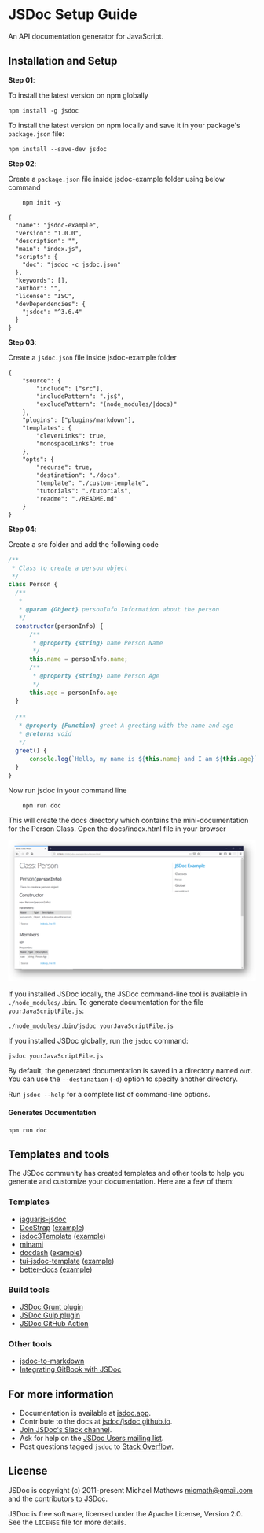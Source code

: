 # JSDoc Setup Guide


An API documentation generator for JavaScript.


## Installation and Setup


**Step 01**: 

To install the latest version on npm globally

    npm install -g jsdoc


To install the latest version on npm locally and save it in your package's
`package.json` file:

    npm install --save-dev jsdoc

**Step 02**:

Create a `package.json` file inside jsdoc-example folder using below command

```
    npm init -y
```
```
{
  "name": "jsdoc-example",
  "version": "1.0.0",
  "description": "",
  "main": "index.js",
  "scripts": {
    "doc": "jsdoc -c jsdoc.json"
  },
  "keywords": [],
  "author": "",
  "license": "ISC",
  "devDependencies": {
    "jsdoc": "^3.6.4"
  }
}

```
**Step 03**:  

Create a `jsdoc.json` file inside jsdoc-example folder

```
{
    "source": {
        "include": ["src"],
        "includePattern": ".js$",
        "excludePattern": "(node_modules/|docs)"
    },
    "plugins": ["plugins/markdown"],
    "templates": {
        "cleverLinks": true,
        "monospaceLinks": true
    },
    "opts": {
        "recurse": true,
        "destination": "./docs",
        "template": "./custom-template",
        "tutorials": "./tutorials",
        "readme": "./README.md"
    }
}
```
**Step 04**:

Create a src folder and add the following code

```javascript
/**
 * Class to create a person object
 */
class Person {
  /**
   * 
   * @param {Object} personInfo Information about the person 
   */
  constructor(personInfo) {
      /**
       * @property {string} name Person Name
       */
      this.name = personInfo.name;
      /**
       * @property {string} name Person Age
       */
      this.age = personInfo.age
  }
  
  /**
   * @property {Function} greet A greeting with the name and age
   * @returns void
   */
  greet() {
      console.log(`Hello, my name is ${this.name} and I am ${this.age}`);
  }
}
```
Now run jsdoc in your command line
```
    npm run doc
```
This will create the docs directory which contains the mini-documentation for the Person Class. Open the docs/index.html file in your browser

<img src="./assets/jsdoc.png" alt="JSDoc Image" />


If you installed JSDoc locally, the JSDoc command-line tool is available in
`./node_modules/.bin`. To generate documentation for the file
`yourJavaScriptFile.js`:

    ./node_modules/.bin/jsdoc yourJavaScriptFile.js

If you installed JSDoc globally, run the `jsdoc` command:

    jsdoc yourJavaScriptFile.js

By default, the generated documentation is saved in a directory named `out`. You
can use the `--destination` (`-d`) option to specify another directory.

Run `jsdoc --help` for a complete list of command-line options.

#### Generates Documentation

```
npm run doc
```

## Templates and tools

The JSDoc community has created templates and other tools to help you generate
and customize your documentation. Here are a few of them:

### Templates

+ [jaguarjs-jsdoc](https://github.com/davidshimjs/jaguarjs-jsdoc)
+ [DocStrap](https://github.com/docstrap/docstrap)
([example](https://docstrap.github.io/docstrap))
+ [jsdoc3Template](https://github.com/DBCDK/jsdoc3Template)
  ([example](https://github.com/danyg/jsdoc3Template/wiki#wiki-screenshots))
+ [minami](https://github.com/Nijikokun/minami)
+ [docdash](https://github.com/clenemt/docdash)
([example](http://clenemt.github.io/docdash/))
+ [tui-jsdoc-template](https://github.com/nhnent/tui.jsdoc-template)
([example](https://nhnent.github.io/tui.jsdoc-template/latest/))
+ [better-docs](https://github.com/SoftwareBrothers/better-docs)
([example](https://softwarebrothers.github.io/admin-bro-dev/index.html))

### Build tools

+ [JSDoc Grunt plugin](https://github.com/krampstudio/grunt-jsdoc)
+ [JSDoc Gulp plugin](https://github.com/mlucool/gulp-jsdoc3)
+ [JSDoc GitHub Action](https://github.com/andstor/jsdoc-action)

### Other tools

+ [jsdoc-to-markdown](https://github.com/jsdoc2md/jsdoc-to-markdown)
+ [Integrating GitBook with
JSDoc](https://medium.com/@kevinast/integrate-gitbook-jsdoc-974be8df6fb3)

## For more information

+ Documentation is available at [jsdoc.app](https://jsdoc.app/).
+ Contribute to the docs at
[jsdoc/jsdoc.github.io](https://github.com/jsdoc/jsdoc.github.io).
+ [Join JSDoc's Slack channel](https://jsdoc-slack.appspot.com/).
+ Ask for help on the
[JSDoc Users mailing list](http://groups.google.com/group/jsdoc-users).
+ Post questions tagged `jsdoc` to
[Stack Overflow](http://stackoverflow.com/questions/tagged/jsdoc).

## License

JSDoc is copyright (c) 2011-present Michael Mathews <micmath@gmail.com> and
the [contributors to JSDoc](https://github.com/jsdoc/jsdoc/graphs/contributors).

JSDoc is free software, licensed under the Apache License, Version 2.0. See the
`LICENSE` file for more details.
